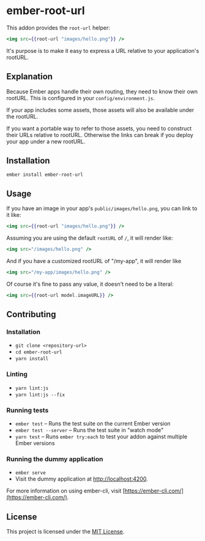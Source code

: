 ember-root-url
==============================================================================

This addon provides the `root-url` helper:

```hbs
<img src={{root-url "images/hello.png"}} />
```

It's purpose is to make it easy to express a URL relative to your application's rootURL.

Explanation
------------------------------------------------------------------------------

Because Ember apps handle their own routing, they need to know their own rootURL. This is configured in your `config/environment.js`.

If your app includes some assets, those assets will also be available under the rootURL.

If you want a portable way to refer to those assets, you need to construct their URLs relative to rootURL. Otherwise the links can break if you deploy your app under a new rootURL.




Installation
------------------------------------------------------------------------------

```
ember install ember-root-url
```


Usage
------------------------------------------------------------------------------

If you have an image in your app's `public/images/hello.png`, you can link to it like:

```hbs
<img src={{root-url "images/hello.png"}} />
```

Assuming you are using the default `rootURL` of `/`, it will render like:

```hbs
<img src="/images/hello.png" />
```

And if you have a customized rootURL of "/my-app", it will render like

```hbs
<img src="/my-app/images/hello.png" />
```

Of course it's fine to pass any value, it doesn't need to be a literal:

```hbs
<img src={{root-url model.imageURL}} />
```


Contributing
------------------------------------------------------------------------------

### Installation

* `git clone <repository-url>`
* `cd ember-root-url`
* `yarn install`

### Linting

* `yarn lint:js`
* `yarn lint:js --fix`

### Running tests

* `ember test` – Runs the test suite on the current Ember version
* `ember test --server` – Runs the test suite in "watch mode"
* `yarn test` – Runs `ember try:each` to test your addon against multiple Ember versions

### Running the dummy application

* `ember serve`
* Visit the dummy application at [http://localhost:4200](http://localhost:4200).

For more information on using ember-cli, visit [https://ember-cli.com/](https://ember-cli.com/).

License
------------------------------------------------------------------------------

This project is licensed under the [MIT License](LICENSE.md).
